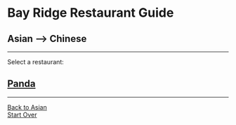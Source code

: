 # Bay Ridge Restaurant Guide
## Asian --> Chinese
---
Select a restaurant:
## [Panda](https://www.pandabrooklyn.com/)
---
[Back to Asian](../asian/asian.md)  
[Start Over](../home.md)